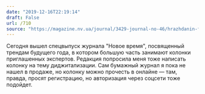 ```yaml
---
date: "2019-12-16T22:19:14"
draft: False
url: /710
source: "https://magazine.nv.ua/journal/3429-journal-no-46/hrazhdanin-fajl.html"
---
```


Сегодня вышел спецвыпуск журнала "Новое время", посвященный трендам будущего года, в котором большую часть занимают колонки приглашенных экспертов. Редакция попросила меня тоже написать колонку на тему диджитализации. Сам бумажный журнал я пока не нашел в продаже, но колонку можно прочесть в онлайне — там, правда, просят регистрацию, но авторизация через соцсети тоже подойдет.
